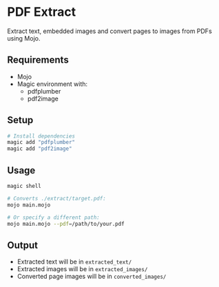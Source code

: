 # PDF Extract
Extract text, embedded images and convert pages to images from PDFs using Mojo.

## Requirements
- Mojo
- Magic environment with:
  - pdfplumber
  - pdf2image

## Setup
```bash
# Install dependencies
magic add "pdfplumber"
magic add "pdf2image"
```

## Usage
```bash
magic shell

# Converts ./extract/target.pdf:
mojo main.mojo

# Or specify a different path:
mojo main.mojo --pdf=/path/to/your.pdf
```

## Output
- Extracted text will be in `extracted_text/`
- Extracted images will be in `extracted_images/`
- Converted page images will be in `converted_images/`

